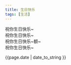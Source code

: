 ```yaml
---
title: 生日快乐
tags: [生活]
---
```

祝你生日快乐~  
祝你生日快乐~  
祝你生日快乐~额~  
祝你生日快乐~  

{{page.date | date_to_string }}
